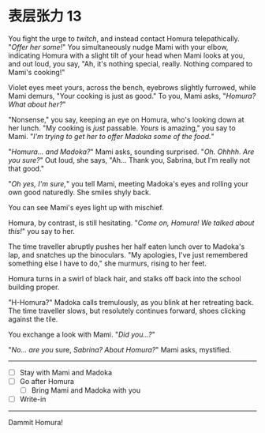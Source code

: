 # 表层张力 13

You fight the urge to *twitch*, and instead contact Homura telepathically. "*Offer her some!*" You simultaneously nudge Mami with your elbow, indicating Homura with a slight tilt of your head when Mami looks at you, and out loud, you say, "Ah, it's nothing special, really. Nothing compared to Mami's cooking!"

Violet eyes meet yours, across the bench, eyebrows slightly furrowed, while Mami demurs, "Your cooking is just as good." To you, Mami asks, "*Homura? What about her?*"

"Nonsense," you say, keeping an eye on Homura, who's looking down at her lunch. "My cooking is *just* passable. *Yours* is amazing," you say to Mami. "*I'm trying to get her to offer Madoka some of the food.*"

"*Homura... and Madoka?*" Mami asks, sounding surprised. "*Oh. Ohhhh. Are you sure?*" Out loud, she says, "Ah... Thank you, Sabrina, but I'm really not that good."

"*Oh yes, I'm sure,*" you tell Mami, meeting Madoka's eyes and rolling your own good naturedly. She smiles shyly back.

You can see Mami's eyes light up with mischief.

Homura, by contrast, is still hesitating. "*Come *on,* Homura! We talked about this!*" you say to her.

The time traveller abruptly pushes her half eaten lunch over to Madoka's lap, and snatches up the binoculars. "My apologies, I've just remembered something else I have to do," she murmurs, rising to her feet.

Homura turns in a swirl of black hair, and stalks off back into the school building proper.

"H-Homura?" Madoka calls tremulously, as you blink at her retreating back. The time traveller slows, but resolutely continues forward, shoes clicking against the tile.

You exchange a look with Mami. "*Did you...?*"

"*No... are you* sure, *Sabrina? About Homura?*" Mami asks, mystified.

---

- [ ] Stay with Mami and Madoka
- [ ] Go after Homura
  - [ ] Bring Mami and Madoka with you
- [ ] Write-in

---

Dammit Homura!
